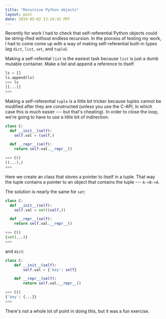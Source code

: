 ```yaml
---
title: "Recursive Python objects"
layout: post
date: 2019-05-02 13:24:42 PDT
---
```


Recently for work I had to check that self-referential Python objects could be
string-ified without endless recursion. In the process of testing my work, I
had to come come up with a way of making self-referential built-in types (eg
`dict`, `list`, `set`, and `tuple`).

Making a self-refential `list` is the easiest task because `list` is just a
dumb mutable container. Make a list and append a reference to itself:

```python
ls = []
ls.append(ls)
>>> ls
[[...]]
>>>
```

Making a self-referential `tuple` is a little bit tricker because tuples cannot
be modified after they are constructed (unless you use the C-API, in which case
this is much easier --- but that's cheating). In order to close the loop, we're
going to have to use a little bit of indirection.

```python
class C:
  def __init__(self):
    self.val = (self,)

  def __repr__(self):
    return self.val.__repr__()

>>> C()
((...),)
>>>
```

Here we create an class that stores a pointer to itself in a tuple. That way
the tuple contains a pointer to an object that contains the tuple ---
`A->B->A`.

The solution is nearly the same for `set`:

```python
class C:
  def __init__(self):
    self.val = set((self,))

  def __repr__(self):
    return self.val.__repr__()

>>> C()
{set(...)}
>>>
```

and `dict`:

```python
class C:
    def __init__(self):
        self.val = {'key': self}

    def __repr__(self):
        return self.val.__repr__()

>>> C()
{'key': {...}}
>>>
```

There's not a whole lot of point in doing this, but it was a fun exercise.
